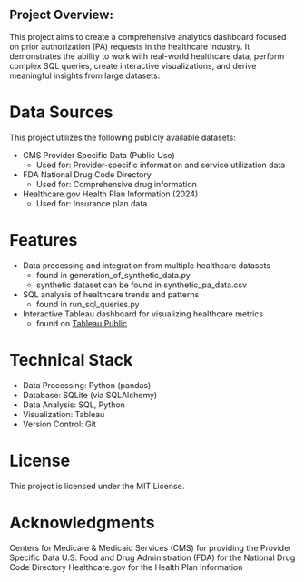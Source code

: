 ## Project Overview:
This project aims to create a comprehensive analytics dashboard focused on prior authorization (PA) requests in the healthcare industry. It demonstrates the ability to work with real-world healthcare data, perform complex SQL queries, create interactive visualizations, and derive meaningful insights from large datasets.

# Data Sources
This project utilizes the following publicly available datasets:

- CMS Provider Specific Data (Public Use)
  - Used for: Provider-specific information and service utilization data
- FDA National Drug Code Directory
  - Used for: Comprehensive drug information
- Healthcare.gov Health Plan Information (2024)
  - Used for: Insurance plan data



# Features

- Data processing and integration from multiple healthcare datasets
  - found in generation_of_synthetic_data.py
  - synthetic dataset can be found in synthetic_pa_data.csv
- SQL analysis of healthcare trends and patterns
  - found in run_sql_queries.py 
- Interactive Tableau dashboard for visualizing healthcare metrics
  - found on [Tableau Public](https://public.tableau.com/app/profile/sydney.casey/viz/EvaluationofDrugAuthorization/Story1#1)

# Technical Stack

- Data Processing: Python (pandas)
- Database: SQLite (via SQLAlchemy)
- Data Analysis: SQL, Python
- Visualization: Tableau
- Version Control: Git


# License
This project is licensed under the MIT License.

# Acknowledgments

Centers for Medicare & Medicaid Services (CMS) for providing the Provider Specific Data
U.S. Food and Drug Administration (FDA) for the National Drug Code Directory
Healthcare.gov for the Health Plan Information
